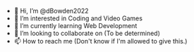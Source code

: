 - 👋 Hi, I’m @dBowden2022
- 👀 I’m interested in Coding and Video Games
- 🌱 I’m currently learning Web Development
- 💞️ I’m looking to collaborate on (To be determined)
- 📫 How to reach me (Don't know if I'm allowed to give this.)

